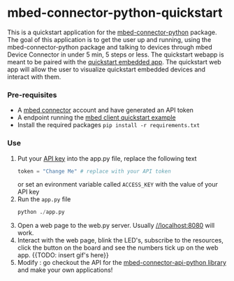 # mbed-connector-python-quickstart
This is a quickstart application for the [mbed-connector-python](https://github.com/armmbed/mbed-connector-python) package. 
The goal of this application is to get the user up and running, using the mbed-connector-python package and talking to devices through mbed Device Connector in under 5 min, 5 steps or less.
The quickstart webapp is meant to be paired with the [quickstart embedded app](https://github.com/ARMmbed/mbed-client-examples). The quickstart web app will allow the user to visualize quickstart embedded devices and interact with them. 

### Pre-requisites
- A [mbed connector](www.connector.mbed.com) account and have generated an API token
- A endpoint running the [mbed client quickstart example]()
- Install the required packages `pip install -r requirements.txt`

### Use
1. Put your [API key](https://connector.mbed.com/#accesskeys) into the app.py file, replace the following text
    ```python
    token = "Change Me" # replace with your API token
    ```
    or set an evironment variable called `ACCESS_KEY` with the value of your API key
2. Run the `app.py` file
    ```python
    python ./app.py
    ```
3. Open a web page to the web.py server. Usually [//localhost:8080](//localhost:8080) will work. 
4. Interact with the web page, blink the LED's, subscribe to the resources, click the button on the board and see the numbers tick up on the web app.
    {{TODO: insert gif's here}}
5. Modify : go checkout the API for the [mbed-connector-api-python library](https://docs.mbed.com/docs/mbed-connector-api-python/en/latest/) and make your own applications!


